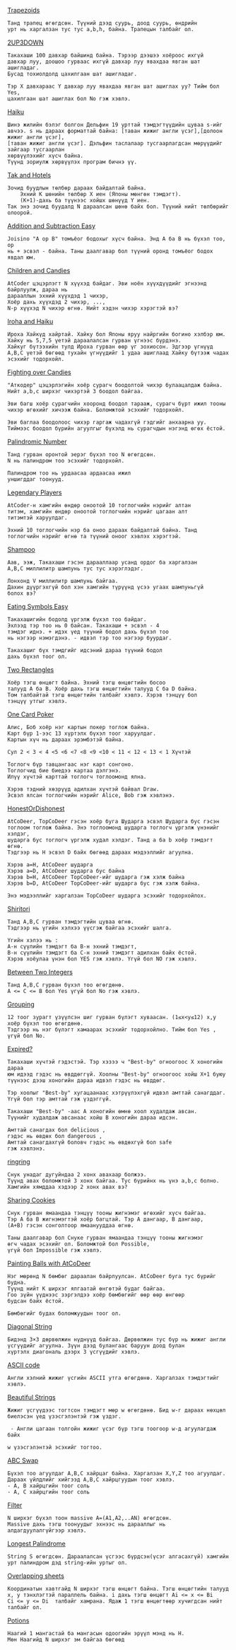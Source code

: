 [Trapezoids](https://atcoder.jp/contests/abc045/tasks/abc045_a)
```
Танд трапец өгөгдсөн. Түүний дээд суурь, доод суурь, өндрийн 
урт нь харгалзан тус тус а,b,h, байна. Трапецын талбайг ол.
```
[2UP3DOWN](https://atcoder.jp/contests/abc326/tasks/abc326_a)
```
Такахаши 100 давхар байшинд байна. Тэрээр дээшээ хоёроос ихгүй 
давхар луу, доошоо гурваас ихгүй давхар луу явахдаа явган шат ашигладаг. 
Бусад тохиолдолд цахилгаан шат ашигладаг.

Тэр X давхараас Y давхар луу явахдаа явган шат ашиглах уу? Тийм бол Yes,
цахилгаан шат ашиглах бол No гэж хэвлэ.
```

[Haiku](https://atcoder.jp/contests/abc051/tasks/abc051_a)
```
Шинэ жилийн бэлэг болгон Дельфин 19 урттай тэмдэгтүүдийн цуваа s-ийг
авчээ. s нь дараах форматтай байна: [таван жижиг англи үсэг],[долоон жижиг англи үсэг],
[таван жижиг англи үсэг]. Дэльфин таслалаар тусгаарлагдсан мөрүүдийг зайгаар тусгаарлан
хөрвүүлэхийг хүсч байна.
Түүнд зориулж хөрвүүлэх програм бичнэ үү.
```

[Tak and Hotels](https://atcoder.jp/contests/abc044/tasks/abc044_a)
```
Зочид буудлын төлбөр дараах байдалтай байна.
    Эхний K шөнийн төлбөр X иен (Японы мөнгөн тэмдэгт).
    (K+1)-дахь ба түүнээс хойшх шөнүүд Y иен.
Так энэ зочид буудалд N дараалсан шөнө байх бол. Түүний нийт төлбөрийг олоорой.
```

[Addition and Subtraction Easy](https://atcoder.jp/contests/abc050/tasks/abc050_a)
```
Joisino "А op B" томъёог бодохыг хүсч байна. Энд А ба B нь бүхэл тоо, op 
нь + эсвэл - байна. Таны даалгавар бол түүний оронд томъёог бодох явдал юм.
```

[Children and Candies](https://atcoder.jp/contests/abc043/tasks/abc043_a)
```
AtCoder цэцэрлэгт N хүүхэд байдаг. Эви ноён хүүхдүүдийг эгнээнд байрлуулж, дараа нь 
дарааллын эхний хүүхдэд 1 чихэр,
Хоёр дахь хүүхдэд 2 чихэр, ...,
N-р хүүхэд N чихэр өгнө. Нийт хэдэн чихэр хэрэгтэй вэ?
```

[Iroha and Haiku](https://atcoder.jp/contests/abc042/tasks/abc042_a)
```
Ироха Хайкүд хайртай. Хайку бол Японы яруу найргийн богино хэлбэр юм. Хайку нь 5,7,5 үетэй дараалалсан гурван үгнээс бүрдэнэ.
Хайкуг бүтээхийн тулд Ироха гурван өөр үг зохиосон. Эдгээр үгнүүд A,B,C үетэй бөгөөд тухайн үгнүүдийг 1 удаа ашиглаад Хайку бүтээж чадах эсэхийг тодорхойл.
```

[Fighting over Candies](https://atcoder.jp/contests/abc047/tasks/abc047_a)
```
"Аткодер" цэцэрлэгийн хоёр сурагч боодолтой чихэр булаацалдаж байна. 
Нийт a,b,c ширхэг чихэртэй 3 боодол байгаа.

Эви багш хоёр сурагчийн хооронд боодол тарааж, сурагч бүрт ижил тооны чихэр өгөхийг хичээж байна. Боломжтой эсэхийг тодорхойл.

Эви баглаа боодолоос чихэр гаргаж чадахгүй гэдгийг анхаарна уу. Тиймээс боодол бүрийн агуулгыг бүхэлд нь сурагчдын нэгэнд өгөх ёстой.
```

[Palindromic Number](https://atcoder.jp/contests/abc070/tasks/abc070_a)
```
Танд гурван оронтой эерэг бүхэл тоо N өгөгдсөн.
N нь палиндром тоо эсэхийг тодорхойл.

Палиндром тоо нь урдаасаа ардаасаа ижил 
уншигддаг тоонууд.
```

[Legendary Players](https://atcoder.jp/contests/abc319/tasks/abc319_a)
```
AtCoder-н хамгийн өндөр оноотой 10 тоглогчийн нэрийг алтан
титэм, хамгийн өндөр оноотой тоглогчийн нэрийг цагаан алт
титэмтэй харуулдаг.

Эхний 10 тоглогчийн нэр ба оноо дараах байдалтай байна. Танд
тоглогчийн нэрийг өгнө та түүний оноог хэвлэх хэрэгтэй.
```

[Shampoo ](https://atcoder.jp/contests/abc243/tasks/abc243_a)
```Такахашигийн гэрт Такахаши, түүний аав, ээж гэсэн гурван хүн амьдардаг. Тэд орой бүр угаалгын өрөөнд үсээ угаадаг.
Аав, ээж, Такахаши гэсэн дарааллаар усанд ордог ба харгалзан 
A,B,C миллилитр шампунь тус тус хэрэглэдэг.

Лонхонд V миллилитр шампунь байгаа. 
Дахин дүүргэхгүй бол хэн хамгийн түрүүнд үсээ угаах шампуньгүй
болох вэ?
```

[Eating Symbols Easy](https://atcoder.jp/contests/abc101/tasks/abc101_a)
```
Такахашигийн бодолд үргэлж бүхэл тоо байдаг.
Эхлээд тэр тоо нь 0 байсан. Такахаши + эсвэл - 4 
тэмдэг иднэ. + идэх үед түүний бодол дахь бүхэл тоо
нь нэгээр нэмэгдэнэ. - идвэл тэр тоо нэгээр буурдаг.

Такахашиг бүх тэмдгийг идсэний дараа түүний бодол 
дахь бүхэл тоог ол.
```


[Two Rectangles](https://atcoder.jp/contests/abc052/tasks/abc052_a)
```
Хоёр тэгш өнцөгт байна. Эхний тэгш өнцөгтийн босоо 
талууд A ба B. Хоёр дахь тэгш өнцөгтийн талууд C ба D байна. 
Том талбайтай тэгш өнцөгтийн талбайг хэвлэ. Хэрэв тэнцүү бол 
тэнцүү утгыг хэвлэ.
```


[One Card Poker](https://atcoder.jp/contests/abc054/tasks/abc054_a)
```
Алис, Боб хоёр нэг картын покер тоглож байна. 
Карт бүр 1-ээс 13 хүртэлх бүхэл тоог харуулдаг.
Картын хүч нь дараах эрэмбэтэй байна.

Сул 2 < 3 < 4 <5 <6 <7 <8 <9 <10 < 11 < 12 < 13 < 1 Хүчтэй

Тоглогч бүр тавцангаас нэг карт сонгоно.
Тоглогчид бие биедээ картаа дэлгэнэ. 
Илүү хүчтэй карттай тоглогч тоглоомонд ялна.

Хэрэв тэдний хөзрүүд адилхан хүчтэй байвал Draw. 
Эсвэл ялсан тоглогчийн нэрийг Alice, Bob гэж хэвлэнэ.
```
[HonestOrDishonest](https://atcoder.jp/contests/abc056/tasks/abc056_a)
```
AtCoDeer, TopCoDeer гэсэн хоёр буга Шударга эсвэл Шударга бус гэсэн
тоглоом тоглож байна. Энэ тоглоомонд шударга тоглогч үргэлж үнэнийг хэлдэг,
шударга бус тоглогч үргэлж худал хэлдэг. Танд а ба b хоёр тэмдэгт өгнө. 
Тэдгээр нь H эсвэл D байх бөгөөд дараах мэдээллийг агуулна.

Хэрэв a=H, AtCoDeer шударга 
Хэрэв a=D, AtCoDeer шударга бус байна
Хэрэв b=H, AtCoDeer TopCoDeer-ийг шударга гэж хэлж байна
Хэрэв b=D, AtCoDeer TopCoDeer-ийг шударга бус гэж хэлж байна.

Энэ мэдээллийг харгалзан TopCoDeer шударга эсэхийг тодорхойлох.
```

[Shiritori](https://atcoder.jp/contests/abc060/tasks/abc060_a)
```
Танд A,B,C гурван тэмдэгтийн цуваа өгнө. 
Тэдгээр нь үгийн хэлхээ үүсгэж байгаа эсэхийг шалга.

Үгийн хэлээ нь : 
A-н сүүлийн тэмдэгт ба B-н эхний тэмдэгт,
B-н сүүлийн тэмдэгт ба C-н эхний тэмдэгт адилхан байх ёстой.
Хэрэв хоёулаа үнэн бол YES гэж хэвлэ. Үгүй бол NO гэж хэвлэ.
```

[Between Two Integers](https://atcoder.jp/contests/abc061/tasks/abc061_a)
```
Танд A,B,C гурван бүхэл тоо өгөгдөнө. 
A <= C <= B бол Yes үгүй бол No гэж хэвлэ.
```

[Grouping](https://atcoder.jp/contests/abc062/tasks/abc062_a)
```
12 тоог зурагт үзүүлсэн шиг гурван бүлэгт хуваасан. (1≤x<y≤12) x,y хоёр бүхэл тоо өгөгдөнө.
Тэдгээр нь нэг бүлэгт хамаарах эсэхийг тодорхойлно. Тийм бол Yes , үгүй бол No.
```

[Expired?](https://atcoder.jp/contests/abc065/tasks/abc065_a)
```
Такахаши хүчтэй гэдэстэй. Тэр хэзээ ч "Best-by" огноогоос X хоногийн дараа 
юм идээд гэдэс нь өвддөггүй. Хоолны "Best-by" огноогоос хойш X+1 буюу 
түүнээс дээш хоногийн дараа идвэл гэдэс нь өвддөг.

Тэр хоолыг "Best-by" хугацаанаас хэтрүүлэхгүй идвэл амттай санагддаг. 
Үгүй бол тэр амттай гэж үздэггүй.

Такахаши "Best-by" -аас A хоногийн өмнө хоол худалдаж авсан. 
Түүнийг худалдаж авсанаас хойш B хоногийн дараа идсэн. 

Амттай санагдах бол delicious , 
гэдэс нь өвдөх бол dangerous ,
Амттай санагдахгүй боловч гэдэс нь өвдөхгүй бол safe 
гэж хэвлэнэ.
```

[ringring](https://atcoder.jp/contests/abc066/tasks/abc066_a)
```
Снук унадаг дугуйндаа 2 хонх авахаар болжээ.
Түүнд авах боломжтой 3 хонх байгаа. Тус бүрийнх нь үнэ a,b,c болно.
Хамгийн хямддаа хэдээр 2 хонх авах вэ?
```

[Sharing Cookies](https://atcoder.jp/contests/abc067/tasks/abc067_a)
```
Снук гурван ямаандаа тэнцүү тооны жигнэмэг өгөхийг хүсч байгаа.
Тэр A ба B жигнэмэгтэй хоёр багцтай. Тэр A дангаар, B дангаар,
(A+B) гэсэн сонголтоор ямаанууддаа өгнө.

Таны даалгавар бол Снуке гурван ямаандаа тэнцүү тооны жигнэмэг 
өгч чадах эсэхийг ол. Боломжтой бол Possible,
үгүй бол Impossible гэж хэвлэ.
```

[Painting Balls with AtCoDeer](https://atcoder.jp/contests/abc046/tasks/abc046_b)
```
Нэг мөрөнд N бөмбөг дараалан байрлуулсан. AtCoDeer буга тус бүрийг будна.
Түүнд нийт K ширхэг ялгаатай өнгөтэй будаг байгаа. 
Гоо зүйн үүднээс зэргэлдээ хоёр бөмбөгийг өөр өөр өнгөөр 
​​будсан байх ёстой.

Бөмбөгийг будах боломжуудын тоог ол.
```

[Diagonal String](https://atcoder.jp/contests/abc090/tasks/abc090_a)
```
Бидэнд 3×3 дөрвөлжин нүднүүд байгаа. Дөрвөлжин тус бүр нь жижиг англи 
үсгүүдийг агуулна. Зүүн дээд булангаас баруун доод булан 
хүртэлх диагональ дээрх 3 үсгүүдийг хэвлэ.
```

[ASCII code](https://atcoder.jp/contests/abc252/tasks/abc252_a)
```
Англи хэлний жижиг үсгийн ASCII утга өгөгдөнө. Харгалзах тэмдэгтийг хэвлэ.
```

[Beautiful Strings](https://atcoder.jp/contests/abc044/tasks/abc044_b)
```
Жижиг үсгүүдээс тогтсон тэмдэгт мөр w өгөгдөнө. Бид w-г дараах нөхцөл 
биелэсэн үед үзэсгэлэнтэй гэж үздэг.

 - Англи цагаан толгойн жижиг үсэг бүр тэгш тоогоор w-д агуулагдаж байх

w үзэсгэлэнтэй эсэхийг тогтоо.
```

[ABC Swap](https://atcoder.jp/contests/abc161/tasks/abc161_a)
```
Бүхэл тоо агуулдаг A,B,C хайрцаг байна. Харгалзан X,Y,Z тоо агуулдаг. 
Дараах үйлдлийг хийгээд A,B,C хайрцгуудын тоог хэвлэ.
- A, B хайрцгийн тоог соль
- A, C хайрцгийн тоог соль 
```

[Filter](https://atcoder.jp/contests/abc294/tasks/abc294_a)
```
N ширхэг бүхэл тоон massive A=(A1,A2,..AN) өгөгдсөн. 
Massive дахь тэгш тоонуудыг эхнээс нь дарааллыг нь 
алдагдуулалгүйгээр хэвлэ.
```

[Longest Palindrome](https://atcoder.jp/contests/abc320/tasks/abc320_b)
```
String S өгөгдсөн. Дараалалсан үсгээс бүрдсэн(үсэг алгасахгүй) хамгийн 
урт палиндром дэд string-ийн уртыг ол.
```

[Overlapping sheets](https://atcoder.jp/contests/abc318/tasks/abc318_b)
```
Координатын хавтгайд N ширхэг тэгш өнцөгт байна. Тэгш өнцөгтийн талууд 
x, y тэнхлэгтэй параллель байна. i дахь тэгш өнцөгт Ai <= x <= Bi
Ci <= y <= Di  талбайг хамрана. Ядаж 1 тэгш өнцөгтөөр хучигдсан нийт талбайг ол. 
```

[Potions ](https://atcoder.jp/contests/abc317/tasks/abc317_a)
```
Наагий 1 мангастай ба мангасын одоогийн эрүүл мэнд нь H. 
Мөн Наагийд N ширхэг эм байгаа бөгөөд   
```